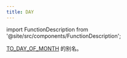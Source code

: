 ```yaml
---
title: DAY
---
```

import FunctionDescription from '@site/src/components/FunctionDescription';

<FunctionDescription description="引入或更新版本：v1.2.375"/>

[TO_DAY_OF_MONTH](to-day-of-month.md) 的别名。
